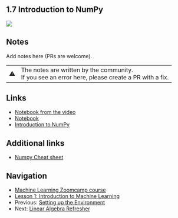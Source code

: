 ## 1.7 Introduction to NumPy

<a href="https://www.youtube.com/watch?v=Qa0-jYtRdbY"><img src="images/thumbnail-1-07.jpg"></a>


## Notes

Add notes here (PRs are welcome).

<table>
   <tr>
      <td>⚠️</td>
      <td>
         The notes are written by the community. <br>
         If you see an error here, please create a PR with a fix.
      </td>
   </tr>
</table>


## Links

* [Notebook from the video](notebooks/07-numpy.ipynb)
* [Notebook](https://github.com/alexeygrigorev/mlbookcamp-code/blob/master/appendix-c-numpy.ipynb)
* [Introduction to NumPy](https://mlbookcamp.com/article/numpy)

## Additional links

* [Numpy Cheat sheet](https://www.datacamp.com/community/blog/python-numpy-cheat-sheet)

## Navigation

* [Machine Learning Zoomcamp course](../)
* [Lesson 1: Introduction to Machine Learning](./)
* Previous: [Setting up the Environment](06-environment.md)
* Next: [Linear Algebra Refresher](08-linear-algebra.md)
